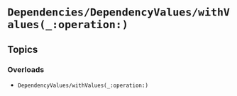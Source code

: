 # ``Dependencies/DependencyValues/withValues(_:operation:)``

## Topics

### Overloads

- ``DependencyValues/withValues(_:operation:)``

